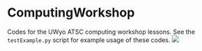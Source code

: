 # ComputingWorkshop
 Codes for the UWyo ATSC computing workshop lessons.
 See the `testExample.py` script for example usage of these codes.
![](https://giphy.com/embed/WRQBXSCnEFJIuxktnw)
